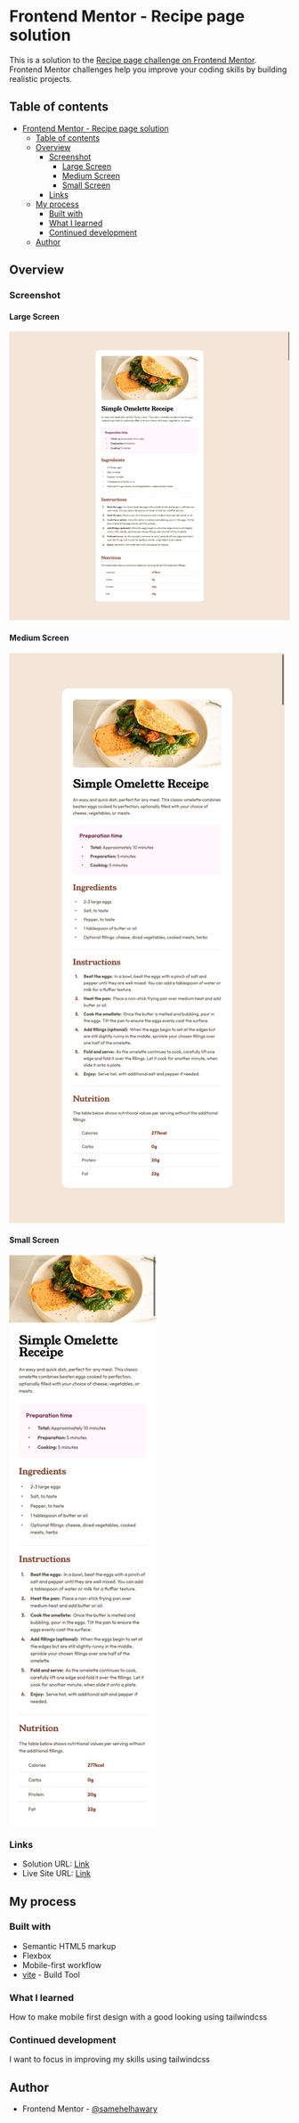 # Frontend Mentor - Recipe page solution

This is a solution to the [Recipe page challenge on Frontend Mentor](https://www.frontendmentor.io/challenges/recipe-page-KiTsR8QQKm). Frontend Mentor challenges help you improve your coding skills by building realistic projects. 

## Table of contents

- [Frontend Mentor - Recipe page solution](#frontend-mentor---recipe-page-solution)
  - [Table of contents](#table-of-contents)
  - [Overview](#overview)
    - [Screenshot](#screenshot)
      - [Large Screen](#large-screen)
      - [Medium Screen](#medium-screen)
      - [Small Screen](#small-screen)
    - [Links](#links)
  - [My process](#my-process)
    - [Built with](#built-with)
    - [What I learned](#what-i-learned)
    - [Continued development](#continued-development)
  - [Author](#author)


## Overview

### Screenshot

#### Large Screen
![alt text](image.png)
#### Medium Screen
![alt text](image-1.png)
#### Small Screen
![alt text](image-2.png)

### Links

- Solution URL: [Link](https://github.com/samehelhawary/recipe-page)
- Live Site URL: [Link](https://wondrous-kelpie-aaa57c.netlify.app/)

## My process

### Built with

- Semantic HTML5 markup
- Flexbox
- Mobile-first workflow
- [vite](https://vite.dev/) - Build Tool


### What I learned

How to make mobile first design with a good looking using tailwindcss

### Continued development

I want to focus in improving my skills using tailwindcss


## Author

- Frontend Mentor - [@samehelhawary](https://www.frontendmentor.io/profile/samehelhawary)
